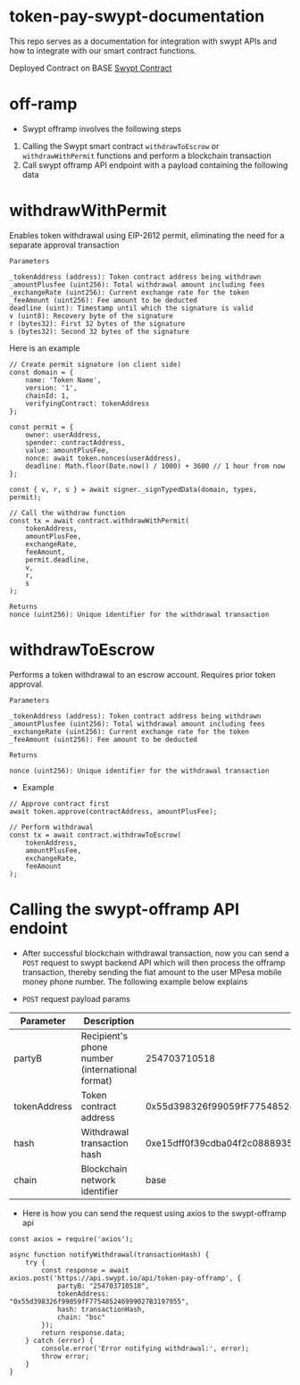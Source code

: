 # token-pay-swypt-documentation
This repo serves as a documentation for integration with swypt APIs and how to integrate with our smart contract functions. 

Deployed Contract on BASE
[Swypt Contract](https://basescan.org/address/0x83c6a042f199588d20c1312C9826E90C420Bc9b7#code)

# off-ramp 
- Swypt offramp involves the following steps 
1. Calling the Swypt smart contract `withdrawToEscrow` or `withdrawWithPermit` functions and perform a blockchain transaction
2. Call swypt offramp API  endpoint with a payload containing the following data

# withdrawWithPermit
Enables token withdrawal using EIP-2612 permit, eliminating the need for a separate approval transaction

`Parameters`

```
_tokenAddress (address): Token contract address being withdrawn
_amountPlusfee (uint256): Total withdrawal amount including fees
_exchangeRate (uint256): Current exchange rate for the token
_feeAmount (uint256): Fee amount to be deducted
deadline (uint): Timestamp until which the signature is valid
v (uint8): Recovery byte of the signature
r (bytes32): First 32 bytes of the signature
s (bytes32): Second 32 bytes of the signature

```
Here is an example 

```
// Create permit signature (on client side)
const domain = {
    name: 'Token Name',
    version: '1',
    chainId: 1,
    verifyingContract: tokenAddress
};

const permit = {
    owner: userAddress,
    spender: contractAddress,
    value: amountPlusFee,
    nonce: await token.nonces(userAddress),
    deadline: Math.floor(Date.now() / 1000) + 3600 // 1 hour from now
};

const { v, r, s } = await signer._signTypedData(domain, types, permit);

// Call the withdraw function
const tx = await contract.withdrawWithPermit(
    tokenAddress,
    amountPlusFee,
    exchangeRate,
    feeAmount,
    permit.deadline,
    v,
    r,
    s
);

Returns 
nonce (uint256): Unique identifier for the withdrawal transaction

```


# withdrawToEscrow
Performs a token withdrawal to an escrow account. Requires prior token approval.
```
Parameters

_tokenAddress (address): Token contract address being withdrawn
_amountPlusfee (uint256): Total withdrawal amount including fees
_exchangeRate (uint256): Current exchange rate for the token
_feeAmount (uint256): Fee amount to be deducted

Returns

nonce (uint256): Unique identifier for the withdrawal transaction
```

- Example
```
// Approve contract first
await token.approve(contractAddress, amountPlusFee);

// Perform withdrawal
const tx = await contract.withdrawToEscrow(
    tokenAddress,
    amountPlusFee,
    exchangeRate,
    feeAmount
);
```

# Calling the swypt-offramp API endoint 
- After successful blockchain withdrawal transaction, now you can send a `POST` request to swypt backend API which will then process the offramp transaction, thereby sending the fiat amount to the user MPesa mobile money phone number. The following example below explains 

- `POST` request payload params

| Parameter | Description | Example | Required |
| --- | --- | --- | --- |
| partyB | Recipient's phone number (international format) | 254703710518 | Yes |
| tokenAddress | Token contract address | 0x55d398326f99059fF775485246999027B3197955 | Yes |
| hash | Withdrawal transaction hash | 0xe15dff0f39cdba04f2c0888935902552060a12474311bc6cb150ed0f012d665c | Yes |
| chain | Blockchain network identifier | base | Yes |


-  Here is how you can send the request using axios to the swypt-offramp api 
```
const axios = require('axios');

async function notifyWithdrawal(transactionHash) {
    try {
        const response = await axios.post('https://api.swypt.io/api/token-pay-offramp', {
            partyB: "254703710518",
            tokenAddress: "0x55d398326f99059fF775485246999027B3197955",
            hash: transactionHash,
            chain: "bsc"
        });
        return response.data;
    } catch (error) {
        console.error('Error notifying withdrawal:', error);
        throw error;
    }
}
```

